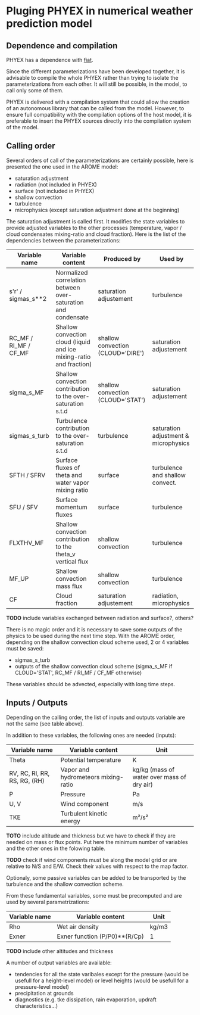 # Pluging PHYEX in numerical weather prediction model

Dependence and compilation
--------------------------
PHYEX has a dependence with [fiat](https://github.com/ecmwf-ifs/fiat).

Since the different parameterizations have been developed together, it is advisable to compile the whole PHYEX rather than trying to isolate the parameterizations from each other. It will still be possible, in the model, to call only some of them.

PHYEX is delivered with a compilation system that could allow the creation of an autonomous library that can be called from the model. However, to ensure full compatibility with the compilation options of the host model, it is preferable to insert the PHYEX sources directly into the compilation system of the model.

Calling order
-------------
Several orders of call of the parameterizations are certainly possible, here is presented the one used in the AROME model:

  - saturation adjustment
  - radiation (not included in PHYEX)
  - surface (not included in PHYEX)
  - shallow convection
  - turbulence
  - microphysics (except saturation adjustment done at the beginning)

The saturation adjustment is called first. It modifies the state variables to provide adjusted variables to the other processes (temperature, vapor / cloud condensates mixing-ratio and cloud fraction). Here is the list of the dependencies between the parameterizations:

|Variable name        |Variable content                                                   |Produced by                      |Used by                        |
|---------------------|-------------------------------------------------------------------|---------------------------------|-------------------------------|
|s'r' / sigmas_s**2   |Normalized correlation between over-saturation and condensate      |saturation adjustement           |turbulence                     |
|RC_MF / RI_MF / CF_MF|Shallow convection cloud (liquid and ice mixing-ratio and fraction)|shallow convection (CLOUD='DIRE')|saturation adjustement         |
|sigma_s_MF           |Shallow convection contribution to the over-saturation s.t.d       |shallow convection (CLOUD='STAT')|saturation adjustement         |
|sigmas_s_turb        |Turbulence contribution to the over-saturation s.t.d               |turbulence                       |saturation adjustment & microphysics    |
|SFTH / SFRV          |Surface fluxes of theta and water vapor mixing ratio               |surface                          |turbulence and shallow convect.|
|SFU / SFV            |Surface momentum fluxes                                            |surface                          |turbulence                     |
|FLXTHV_MF            |Shallow convection contribution to the theta_v vertical flux       |shallow convection               |turbulence                     |
|MF_UP                |Shallow convection mass flux                                       |shallow convection               |turbulence                     |
|CF                   |Cloud fraction                                                     |saturation adjustement           |radiation, microphysics        |

**TODO** include variables exchanged between radiation and surface?, others?

There is no magic order and it is necessary to save some outputs of the physics to be used during the next time step. With the AROME order, depending on the shallow convection cloud scheme used, 2 or 4 variables must be saved:

- sigmas_s_turb
- outputs of the shallow convection cloud scheme (sigma_s_MF if CLOUD='STAT', RC_MF / RI_MF / CF_MF otherwise)

These variables should be advected, especially with long time steps.

Inputs / Outputs
----------------
Depending on the calling order, the list of inputs and outputs variable are not the same (see table above).

In addition to these variables, the following ones are needed (inputs):

|Variable name               |Variable content                                                       |Unit                                      |
|----------------------------|-----------------------------------------------------------------------|------------------------------------------|
|Theta                       |Potential temperature                                                  |K                                         |
|RV, RC, RI, RR, RS, RG, (RH)|Vapor and hydrometeors mixing-ratio                                    |kg/kg (mass of water over mass of dry air)|
|P                           |Pressure                                                               |Pa                                        |
|U, V                        |Wind component                                                         |m/s                                       |
|TKE                         |Turbulent kinetic energy                                               |m²/s²                                     |

**TOTO** include altitude and thickness but we have to check if they are needed on mass or flux points. Put here the minimum number of variables and the other ones in the folowing table.

**TODO** check if wind components must be along the model grid or are relative to N/S and E/W. Check their values with respect to the map factor.

Optionaly, some passive variables can be added to be transported by the turbulence and the shallow convection scheme.

From these fundamental variables, some must be precomputed and are used by several parametrizations:

|Variable name               |Variable content                                                       |Unit                                      |
|----------------------------|-----------------------------------------------------------------------|------------------------------------------|
|Rho                         |Wet air density                                                        |kg/m3                                     |
|Exner                       |Exner function (P/P0)**(R/Cp)                                          |1                                         |

**TODO** include other altitudes and thickness

A number of output variables are available:

  - tendencies for all the state varibales except for the pressure (would be usefull for a height-level model) or level heights (would be usefull for a pressure-level model)
  - precipitation at grounds
  - diagnostics (e.g. tke dissipation, rain evaporation, updraft characteristics...)
